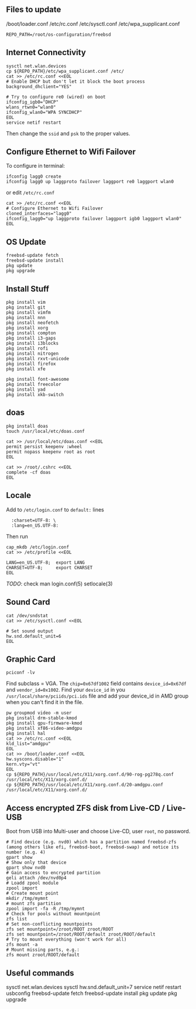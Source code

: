 ## Files to update
/boot/loader.conf
/etc/rc.conf
/etc/sysctl.conf
/etc/wpa_supplicant.conf

```console
REPO_PATH=/root/os-configuration/freebsd
```

## Internet Connectivity
```console
sysctl net.wlan.devices
cp ${REPO_PATH}/etc/wpa_supplicant.conf /etc/
cat >> /etc/rc.conf <<EOL
# Enable DHCP but don't let it block the boot process
background_dhclient="YES"

# Try to configure re0 (wired) on boot
ifconfig_igb0="DHCP"
wlans_rtwn0="wlan0"
ifconfig_wlan0="WPA SYNCDHCP"
EOL
service netif restart
```
Then change the `ssid` and `psk` to the proper values.

## Configure Ethernet to Wifi Failover
To configure in terminal:
```console
ifconfig lagg0 create
ifconfig lagg0 up laggproto failover laggport re0 laggport wlan0
```
or edit `/etc/rc.conf`
```console
cat >> /etc/rc.conf <<EOL
# Configure Ethernet to Wifi Failover
cloned_interfaces="lagg0"
ifconfig_lagg0="up laggproto failover laggport igb0 laggport wlan0"
EOL
```

## OS Update
```console
freebsd-update fetch
freebsd-update install
pkg update
pkg upgrade
```

## Install Stuff
```console
pkg install vim
pkg install git
pkg install vimfm
pkg install nnn
pkg install neofetch
pkg install xorg
pkg install compton
pkg install i3-gaps
pkg install i3blocks
pkg install rofi
pkg install nitrogen
pkg install rxvt-unicode
pkg install firefox
pkg install xfe

pkg install font-awesome
pkg install freecolor
pkg install yad
pkg install xkb-switch
```

## doas
```console
pkg install doas
touch /usr/local/etc/doas.conf

cat >> /usr/local/etc/doas.conf <<EOL
permit persist keepenv :wheel
permit nopass keepenv root as root
EOL

cat >> /root/.cshrc <<EOL
complete -cf doas
EOL
```

## Locale
Add to `/etc/login.conf` to `default:` lines
```console
  :charset=UTF-8: \                                                                                                       
  :lang=en_US.UTF-8:
```
Then run
```console
cap_mkdb /etc/login.conf
cat >> /etc/profile <<EOL

LANG=en_US.UTF-8;  export LANG
CHARSET=UTF-8;     export CHARSET
EOL
```

*TODO*: check man login.conf(5) setlocale(3)


## Sound Card
```console
cat /dev/sndstat
cat >> /etc/sysctl.conf <<EOL

# Set sound output
hw.snd.default_unit=6
EOL
```

## Graphic Card
```console
pciconf -lv
```
Find subclass = VGA. The `chip=0x67df1002` field contains `device_id=0x67df` and `vendor_id=0x1002`.
Find your `device_id` in you `/usr/local/share/pciids/pci.ids` file and add your device_id in AMD group when you can't find it in the file.

```console
pw groupmod video -m user
pkg install drm-stable-kmod
pkg install gpu-firmware-kmod
pkg install xf86-video-amdgpu
pkg install hal
cat >> /etc/rc.conf <<EOL
kld_list="amdgpu"
EOL
cat >> /boot/loader.conf <<EOL
hw.syscons.disable="1" 
kern.vty="vt"
EOL
cp ${REPO_PATH}/usr/local/etc/X11/xorg.conf.d/90-rog-pg278q.conf /usr/local/etc/X11/xorg.conf.d/
cp ${REPO_PATH}/usr/local/etc/X11/xorg.conf.d/20-amdgpu.conf /usr/local/etc/X11/xorg.conf.d/
```

## Access encrypted ZFS disk from Live-CD / Live-USB
Boot from USB into Multi-user and choose Live-CD, user `root`, no password.
```console
# Find device (e.g. nvd0) which has a partition named freebsd-zfs (among others like efi, freebsd-boot, freebsd-swap) and notice its number (e.g. 4)
gpart show
# Show only that device
gpart show nvd0
# Gain access to encrypted partition
geli attach /dev/nvd0p4
# Loadd zpool module
zpool import
# Create mount point
mkdir /tmp/mymnt
# mount zfs partition
zpool import -fa -R /tmp/mymnt
# Check for pools without mountpoint
zfs list
# Set non-conflicting mountpoints
zfs set mountpoint=/zroot/ROOT zroot/ROOT
zfs set mountpoint=/zroot/ROOT/default zroot/ROOT/default
# Try to mount everything (won't work for all)
zfs mount -a
# Mount missing parts, e.g.:
zfs mount zroot/ROOT/default
```

## Useful commands
sysctl net.wlan.devices
sysctl hw.snd.default_unit=7
service netif restart
usbconfig
freebsd-update fetch
freebsd-update install
pkg update
pkg upgrade
